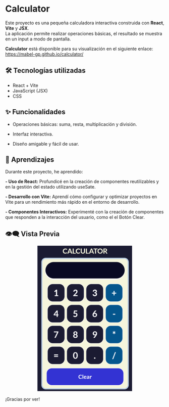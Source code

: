 # Calculator

Este proyecto es una pequeña calculadora interactiva construida con **React**, **Vite** y **JSX**.  
La aplicación permite realizar operaciones básicas, el resultado se muestra en un input a modo de pantalla.

**Calculator** está disponible para su visualización en el siguiente enlace: <br>
https://mabel-gp.github.io/calculator/

## 🛠️ Tecnologías utilizadas

- React + Vite
- JavaScript (JSX)
- CSS

## ✨ Funcionalidades

- Operaciones básicas: suma, resta, multiplicación y división.

- Interfaz interactiva.

- Diseño amigable y fácil de usar.

## 📝 Aprendizajes

Durante este proyecto, he aprendido:

**- Uso de React:** Profundicé en la creación de componentes reutilizables y en la gestión del estado utilizando useSate.

**- Desarrollo con Vite:** Aprendí cómo configurar y optimizar proyectos en Vite para un rendimiento más rápido en el entorno de desarrollo.

**- Componentes Interactivos:** Experimenté con la creación de componentes que responden a la interacción del usuario, como el el Botón Clear.

## 👁‍🗨 Vista Previa

<p align="center">
    <img src="src/assets/calculator.png" width="300" >
</p>

¡Gracias por ver!
